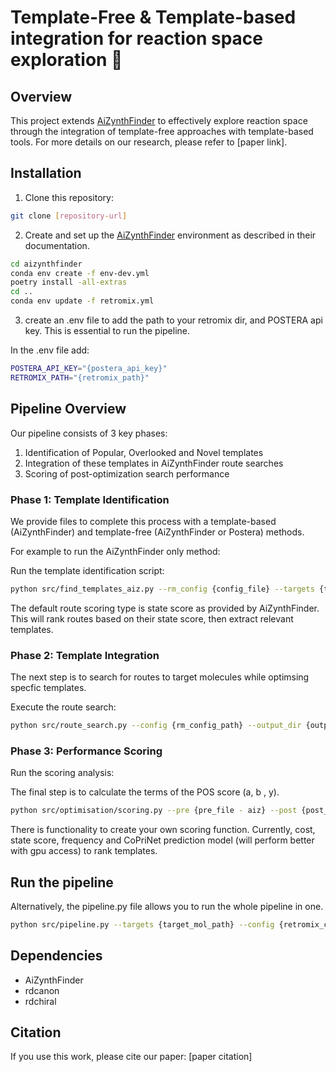 # Template-Free & Template-based integration for reaction space exploration 🧪

## Overview
This project extends [AiZynthFinder](https://github.com/MolecularAI/aizynthfinder) to effectively explore reaction space through the integration of template-free approaches with template-based tools. For more details on our research, please refer to [paper link].

## Installation

1. Clone this repository:
```bash
git clone [repository-url]
```

2. Create and set up the [AiZynthFinder](https://github.com/MolecularAI/aizynthfinder) environment as described in their documentation.

```bash
cd aizynthfinder
conda env create -f env-dev.yml
poetry install -all-extras
cd ..
conda env update -f retromix.yml
```

3. create an .env file to add the path to your retromix dir, and POSTERA api key. This is essential to run the pipeline. 

In the .env file add:

```bash
POSTERA_API_KEY="{postera_api_key}"
RETROMIX_PATH="{retromix_path}"
```

## Pipeline Overview

Our pipeline consists of 3 key phases:

1. Identification of Popular, Overlooked and Novel templates
2. Integration of these templates in AiZynthFinder route searches
3. Scoring of post-optimization search performance

### Phase 1: Template Identification

We provide files to complete this process with a template-based (AiZynthFinder) and template-free (AiZynthFinder or Postera) methods. 

For example to run the AiZynthFinder only method:

Run the template identification script:
```bash
python src/find_templates_aiz.py --rm_config {config_file} --targets {target_file_path} --output_path {output_path} --scoring_type {scoring_type}
```

The default route scoring type is state score as provided by AiZynthFinder. This will rank routes based on their state score, then extract relevant templates. 

### Phase 2: Template Integration

The next step is to search for routes to target molecules while optimsing specfic templates. 

Execute the route search:
```bash
python src/route_search.py --config {rm_config_path} --output_dir {output_dir} --type {optimisation_type} --templates {template_file} --optimise {bool} --smiles {target_smiles}
```

### Phase 3: Performance Scoring

Run the scoring analysis:

The final step is to calculate the terms of the POS score (a, b , y). 

```bash
python src/optimisation/scoring.py --pre {pre_file - aiz} --post {post_file - aiz} --config {rm_config_path} --output {output_file_path}
```

There is functionality to create your own scoring function. Currently, cost, state score, frequency and CoPriNet prediction model (will perform better with gpu access) to rank templates. 

## Run the pipeline
Alternatively, the pipeline.py file allows you to run the whole pipeline in one. 

```bash
python src/pipeline.py --targets {target_mol_path} --config {retromix_config} --output_dir {output_dir}
```

## Dependencies
- AiZynthFinder
- rdcanon
- rdchiral

## Citation
If you use this work, please cite our paper: [paper citation]

